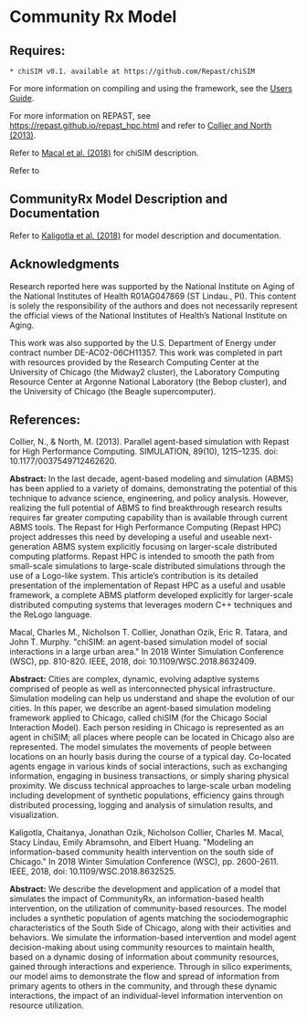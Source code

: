 # Community Rx Model #

## Requires:
	* chiSIM v0.1. available at https://github.com/Repast/chiSIM
For more information on compiling and using the framework, see the [Users Guide](https://github.com/Repast/chiSIM/blob/master/users_guide.md).

For more information on REPAST, see https://repast.github.io/repast_hpc.html  and refer to [Collier and North (2013)](https://journals.sagepub.com/doi/10.1177/0037549712462620).

Refer to [Macal et al. (2018)](https://www.informs-sim.org/wsc18papers/includes/files/067.pdf) for chiSIM description.

Refer to 
	
## CommunityRx Model Description and Documentation

Refer to [Kaligotla et al. (2018)](https://www.informs-sim.org/wsc18papers/includes/files/228.pdf) for model description and documentation.

##  Acknowledgments 
Research reported here was supported by the National Institute on Aging of the National Institutes of Health R01AG047869 (ST Lindau., PI). This content is solely the responsibility of the authors and does not necessarily represent the official views of the National Institutes of Health’s National Institute on Aging. 

This work was also supported by the U.S. Department of Energy under contract number DE-AC02-06CH11357. This work was completed in part with resources provided by the Research Computing Center at the University of Chicago (the Midway2 cluster), the Laboratory Computing Resource Center at Argonne National Laboratory (the Bebop cluster), and the University of Chicago (the Beagle supercomputer).

## References:

Collier, N., & North, M. (2013). Parallel agent-based simulation with Repast for High Performance Computing. SIMULATION, 89(10), 1215–1235. doi: 10.1177/0037549712462620.

**Abstract:** In the last decade, agent-based modeling and simulation (ABMS) has been applied to a variety of domains, demonstrating the potential of this technique to advance science, engineering, and policy analysis. However, realizing the full potential of ABMS to find breakthrough research results requires far greater computing capability than is available through current ABMS tools. The Repast for High Performance Computing (Repast HPC) project addresses this need by developing a useful and useable next-generation ABMS system explicitly focusing on larger-scale distributed computing platforms. Repast HPC is intended to smooth the path from small-scale simulations to large-scale distributed simulations through the use of a Logo-like system. This article’s contribution is its detailed presentation of the implementation of Repast HPC as a useful and usable framework, a complete ABMS platform developed explicitly for larger-scale distributed computing systems that leverages modern C++ techniques and the ReLogo language.

Macal, Charles M., Nicholson T. Collier, Jonathan Ozik, Eric R. Tatara, and John T. Murphy. "chiSIM: an agent-based simulation model of social interactions in a large urban area." In 2018 Winter Simulation Conference (WSC), pp. 810-820. IEEE, 2018, doi: 10.1109/WSC.2018.8632409.
	
**Abstract:** Cities are complex, dynamic, evolving adaptive systems comprised of people as well as interconnected physical infrastructure. Simulation modeling can help us understand and shape the evolution of our cities. In this paper, we describe an agent-based simulation modeling framework applied to Chicago, called chiSIM (for the Chicago Social Interaction Model). Each person residing in Chicago is represented as an agent in chiSIM; all places where people can be located in Chicago also are represented. The model simulates the movements of people between locations on an hourly basis during the course of a typical day. Co-located agents engage in various kinds of social interactions, such as exchanging information, engaging in business transactions, or simply sharing physical proximity. We discuss technical approaches to large-scale urban modeling including development of synthetic populations, efficiency gains through distributed processing, logging and analysis of simulation results, and visualization. 

Kaligotla, Chaitanya, Jonathan Ozik, Nicholson Collier, Charles M. Macal, Stacy Lindau, Emily Abramsohn, and Elbert Huang. "Modeling an information-based community health intervention on the south side of Chicago." In 2018 Winter Simulation Conference (WSC), pp. 2600-2611. IEEE, 2018, doi: 10.1109/WSC.2018.8632525.
	
**Abstract:** We describe the development and application of a model that simulates the impact of CommunityRx, an information-based health intervention, on the utilization of community-based resources. The model includes a synthetic population of agents matching the sociodemographic characteristics of the South Side of Chicago, along with their activities and behaviors. We simulate the information-based intervention and model agent decision-making about using community resources to maintain health, based on a dynamic dosing of information about community resources, gained through interactions and experience. Through in silico experiments, our model aims to demonstrate the flow and spread of information from primary agents to others in the community, and through these dynamic interactions, the impact of an individual-level information intervention on resource utilization.

